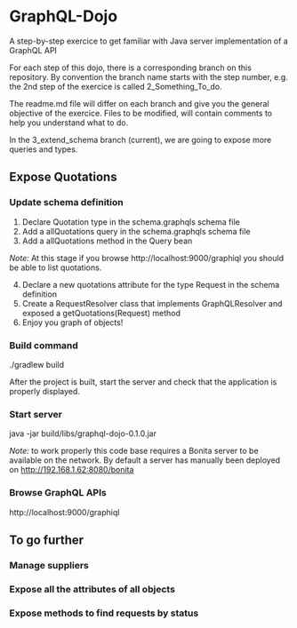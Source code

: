 # GraphQL-Dojo
A step-by-step exercice to get familiar with Java server implementation of a GraphQL API

For each step of this dojo, there is a corresponding branch on this repository.
By convention the branch name starts with the step number, e.g. the 2nd step of the exercice is called 2_Something_To_do.

The readme.md file will differ on each branch and give you the general objective of the exercice.
Files to be modified, will contain comments to help you understand what to do.

In the 3_extend_schema branch (current), we are going to expose more queries and types.

## Expose Quotations

### Update schema definition
1) Declare Quotation type in the schema.graphqls schema file
2) Add a allQuotations query in the schema.graphqls schema file
3) Add a allQuotations method in the Query bean

*Note:* At this stage if you browse http://localhost:9000/graphiql you should be able to list quotations.

4) Declare a new quotations attribute for the type Request in the schema definition
5) Create a RequestResolver class that implements GraphQLResolver and exposed a getQuotations(Request) method
6) Enjoy you graph of objects!

### Build command
./gradlew build

After the project is built, start the server and check that the application is properly displayed.

### Start server
java -jar build/libs/graphql-dojo-0.1.0.jar

*Note:* to work properly this code base requires a Bonita server to be available on the network. By default a server has manually been deployed on http://192.168.1.62:8080/bonita

### Browse GraphQL APIs
http://localhost:9000/graphiql

## To go further
### Manage suppliers
### Expose all the attributes of all objects
### Expose methods to find requests by status